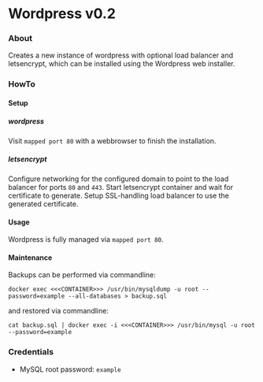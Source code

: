 # Wordpress v0.2

### About
Creates a new instance of wordpress with optional load balancer and letsencrypt, which can be installed using the Wordpress web installer.

### HowTo

#### Setup

##### wordpress
Visit `mapped port 80` with a webbrowser to finish the installation.

##### letsencrypt
Configure networking for the configured domain to point to the load balancer for ports `80` and `443`.  Start letsencrypt container and wait for certificate to generate.  Setup SSL-handling load balancer to use the generated certificate.

#### Usage
Wordpress is fully managed via `mapped port 80`.

#### Maintenance
Backups can be performed via commandline:

```
docker exec <<<CONTAINER>>> /usr/bin/mysqldump -u root --password=example --all-databases > backup.sql
```

and restored via commandline:

```
cat backup.sql | docker exec -i <<<CONTAINER>>> /usr/bin/mysql -u root --password=example
```

### Credentials
-   MySQL root password: `example`
